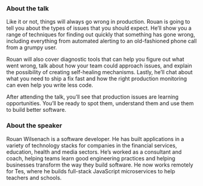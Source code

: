 ### About the talk

Like it or not, things will always go wrong in production. Rouan is going to tell you about the types of issues that you should expect. He’ll show you a range of techniques for finding out quickly that something has gone wrong, including everything from automated alerting to an old-fashioned phone call from a grumpy user.

Rouan will also cover diagnostic tools that can help you figure out what went wrong, talk about how your team could approach issues, and explain the possibility of creating self-healing mechanisms. Lastly, he’ll chat about what you need to ship a fix fast and how the right production monitoring can even help you write less code.

After attending the talk, you’ll see that production issues are learning opportunities. You’ll be ready to spot them, understand them and use them to build better software.

### About the speaker

Rouan Wilsenach is a software developer. He has built applications in a variety of technology stacks for companies in the financial services, education, health and media sectors. He’s worked as a consultant and coach, helping teams learn good engineering practices and helping businesses transform the way they build software. He now works remotely for Tes, where he builds full-stack JavaScript microservices to help teachers and schools.